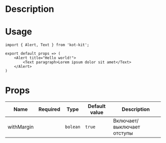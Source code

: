 # Description

# Usage
	import { Alert, Text } from 'kot-kit';

	export default props => (
		<Alert title="Hello world!">
			<Text paragraph>Lorem ipsum dolor sit amet</Text>
		</Alert>
	)

# Props
| Name | Required | Type | Default value | Description |
|---|:-:|---|---|---|
| withMargin || `bolean` | `true` | Включает/выключает отступы |
